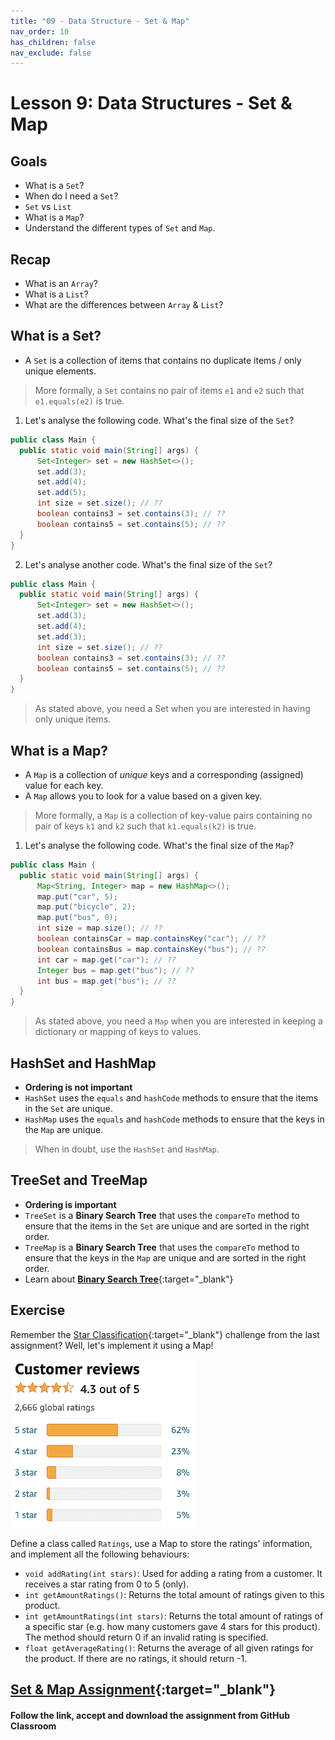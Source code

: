 ```yaml
---
title: "09 - Data Structure - Set & Map"
nav_order: 10
has_children: false
nav_exclude: false
---
```


# Lesson 9: Data Structures - Set & Map

## Goals

- What is a `Set`?
- When do I need a `Set`?
- `Set` vs `List`
- What is a `Map`?
- Understand the different types of `Set` and `Map`.

## Recap

- What is an `Array`?
- What is a `List`?
- What are the differences between `Array` & `List`?

## What is a Set?

- A `Set` is a collection of items that contains no duplicate items / only unique elements.

> More formally, a `Set` contains no pair of items `e1` and `e2` such that `e1.equals(e2)` is true.

1. Let's analyse the following code. What's the final size of the `Set`?
  ```java
public class Main {
    public static void main(String[] args) {
        Set<Integer> set = new HashSet<>();
        set.add(3);
        set.add(4);
        set.add(5);
        int size = set.size(); // ??
        boolean contains3 = set.contains(3); // ??
        boolean contains5 = set.contains(5); // ??
    }
}
  ```
2. Let's analyse another code. What's the final size of the `Set`?
  ```java
public class Main {
    public static void main(String[] args) {
        Set<Integer> set = new HashSet<>();
        set.add(3);
        set.add(4);
        set.add(3);
        int size = set.size(); // ??
        boolean contains3 = set.contains(3); // ??
        boolean contains5 = set.contains(5); // ??
    }
}
  ```
> As stated above, you need a Set when you are interested in having only unique items.

## What is a Map?

- A `Map` is a collection of _unique_ keys and a corresponding (assigned) value for each key.
- A `Map` allows you to look for a value based on a given key.

> More formally, a `Map` is a collection of key-value pairs containing no pair of keys `k1` and `k2`
> such that `k1.equals(k2)` is true.

1. Let's analyse the following code. What's the final size of the `Map`?
  ```java
public class Main {
    public static void main(String[] args) {
        Map<String, Integer> map = new HashMap<>();
        map.put("car", 5);
        map.put("bicycle", 2);
        map.put("bus", 0);
        int size = map.size(); // ??
        boolean containsCar = map.containsKey("car"); // ??
        boolean containsBus = map.containsKey("bus"); // ??
        int car = map.get("car"); // ??
        Integer bus = map.get("bus"); // ??
        int bus = map.get("bus"); // ??
    }
}
  ```

> As stated above, you need a `Map` when you are interested in keeping a dictionary or mapping of keys to values.

## HashSet and HashMap

- **Ordering is not important**
- `HashSet` uses the `equals` and `hashCode` methods to ensure that the items in the `Set` are unique.
- `HashMap` uses the `equals` and `hashCode` methods to ensure that the keys in the `Map` are unique.

> When in doubt, use the `HashSet` and `HashMap`.

## TreeSet and TreeMap

- **Ordering is important**
- `TreeSet` is a **Binary Search Tree** that uses the `compareTo` method to ensure that the items in the `Set` are unique and are sorted in the right order.
- `TreeMap` is a **Binary Search Tree** that uses the `compareTo` method to ensure that the keys in the `Map` are unique and are sorted in the right order.
- Learn about [**Binary Search Tree**](https://www.youtube.com/watch?v=pYT9F8_LFTM ){:target="_blank"}

## Exercise

Remember the [Star Classification](https://en.wikipedia.org/wiki/Star_(classification) ){:target="_blank"} challenge from the last assignment? Well, let's implement it using a Map!

![Extracted from Amazon](./amazon-style-ratings.png)

Define a class called `Ratings`, use a Map to store the ratings' information, and implement all the following behaviours:
- `void addRating(int stars)`: Used for adding a rating from a customer. It receives a star rating from 0 to 5 (only).
- `int getAmountRatings()`: Returns the total amount of ratings given to this product.
- `int getAmountRatings(int stars)`: Returns the total amount of ratings of a specific star (e.g. how many customers gave 4 stars for this product). The method should return 0 if an invalid rating is specified.
- `float getAverageRating()`: Returns the average of all given ratings for the product. If there are no ratings, it should return -1.

## [Set & Map Assignment](https://classroom.github.com/a/dUh1YtIJ ){:target="_blank"}

#### Follow the link, accept and download the assignment from GitHub Classroom